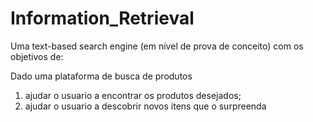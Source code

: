 # Information_Retrieval
Uma text-based search engine (em nível de prova de conceito) com os objetivos de: 

Dado uma plataforma de busca de produtos 

1) ajudar o usuario a encontrar os produtos desejados;  
2) ajudar o usuario a descobrir novos itens que o surpreenda

